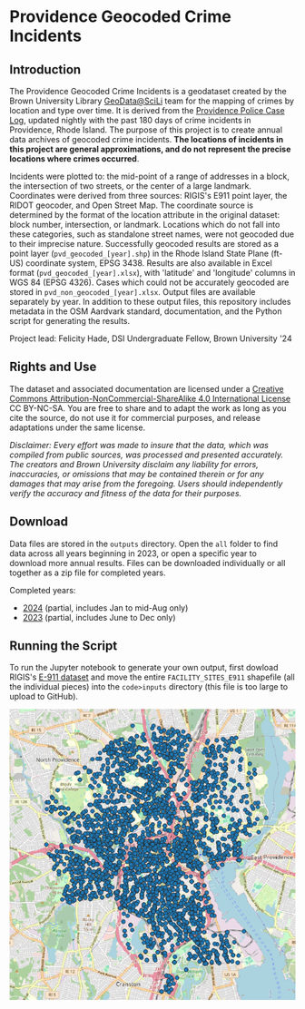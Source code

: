 # Providence Geocoded Crime Incidents

## Introduction

The Providence Geocoded Crime Incidents is a geodataset created by the Brown University Library [GeoData@SciLi](https://libguides.brown.edu/geodata/) team for the mapping of crimes by location and type over time. It is derived from the [Providence Police Case Log](https://data.providenceri.gov/Public-Safety/Providence-Police-Case-Log-Past-180-days/rz3y-pz8v/about_data), updated nightly with the past 180 days of crime incidents in Providence, Rhode Island. The purpose of this project is to create annual data archives of geocoded crime incidents. **The locations of incidents in this project are general approximations, and do not represent the precise locations where crimes occurred**. 

Incidents were plotted to: the mid-point of a range of addresses in a block, the intersection of two streets, or the center of a large landmark. Coordinates were derived from three sources: RIGIS's E911 point layer, the RIDOT geocoder, and Open Street Map. The coordinate source is determined by the format of the location attribute in the original dataset: block number, intersection, or landmark. Locations which do not fall into these categories, such as standalone street names, were not geocoded due to their imprecise nature. Successfully geocoded results are stored as a point layer (`pvd_geocoded_[year].shp`) in the Rhode Island State Plane (ft-US) coordinate system, EPSG 3438. Results are also available in Excel format (`pvd_geocoded_[year].xlsx`), with 'latitude' and 'longitude' columns in WGS 84 (EPSG 4326). Cases which could not be accurately geocoded are stored in `pvd_non_geocoded_[year].xlsx`. Output files are available separately by year. In addition to these output files, this repository includes metadata in the OSM Aardvark standard, documentation, and the Python script for generating the results.

Project lead: Felicity Hade, DSI Undergraduate Fellow, Brown University '24

## Rights and Use

The dataset and associated documentation are licensed under a [Creative Commons Attribution-NonCommercial-ShareAlike 4.0 International License](https://creativecommons.org/licenses/by-nc-sa/4.0/) CC BY-NC-SA. You are free to share and to adapt the work as long as you cite the source, do not use it for commercial purposes, and release adaptations under the same license.

*Disclaimer: Every effort was made to insure that the data, which was compiled from public sources, was processed and presented accurately. The creators and Brown University disclaim any liability for errors, inaccuracies, or omissions that may be contained therein or for any damages that may arise from the foregoing. Users should independently verify the accuracy and fitness of the data for their purposes.*

## Download

Data files are stored in the `outputs` directory. Open the `all` folder to find data across all years beginning in 2023, or open a specific year to download more annual results. Files can be downloaded individually or all together as a zip file for completed years.

Completed years:

- [2024](/outputs/2024/pvdcrime_2024.zip) (partial, includes Jan to mid-Aug only)
- [2023](/outputs/2023/pvdcrime_2023.zip) (partial, includes June to Dec only)

## Running the Script

To run the Jupyter notebook to generate your own output, first dowload RIGIS's [E-911 dataset](https://www.rigis.org/datasets/e-911-sites/explore) and move the entire `FACILITY_SITES_E911` shapefile (all the individual pieces) into the `code>inputs` directory (this file is too large to upload to GitHub).

![Results visualized using QGIS](/results.png)
